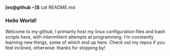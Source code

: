**[es@github ~]$** cat README.md  
### Hello World!  
Welcome to my github, I primarily host my linux configuration files and bash scripts here, with intermittent attempts at programming.  I'm constantly learning new things, some of which end up here.  Check out my repos if you feel inclined, otherwise: thanks for stopping by!
